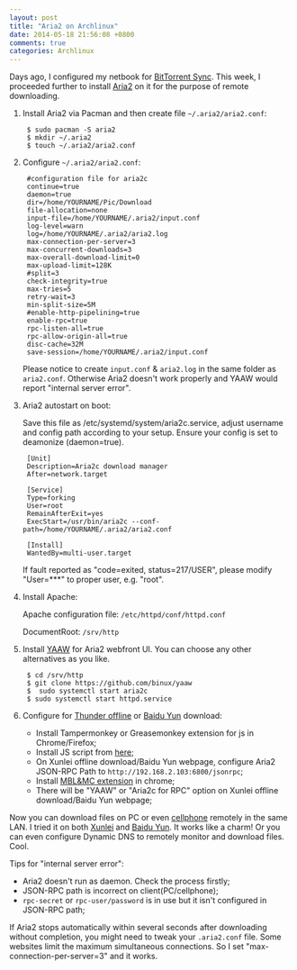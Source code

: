 ```yaml
---
layout: post
title: "Aria2 on Archlinux"
date: 2014-05-18 21:56:08 +0800
comments: true
categories: Archlinux
---
```


Days ago, I configured my netbook for [BitTorrent Sync](http://blog.pzheng.me/2014/02/24/build-home-backup-system/). This week, I proceeded further to install [Aria2](http://aria2.sourceforge.net/) on it for the purpose of remote downloading. 

<!--more-->

1. Install Aria2 via Pacman and then create file `~/.aria2/aria2.conf`:

	    $ sudo pacman -S aria2
		$ mkdir ~/.aria2
		$ touch ~/.aria2/aria2.conf

2. Configure `~/.aria2/aria2.conf`:

        #configuration file for aria2c
        continue=true
        daemon=true
        dir=/home/YOURNAME/Pic/Download
        file-allocation=none
        input-file=/home/YOURNAME/.aria2/input.conf
        log-level=warn
        log=/home/YOURNAME/.aria2/aria2.log
        max-connection-per-server=3
        max-concurrent-downloads=3
        max-overall-download-limit=0
        max-upload-limit=128K
        #split=3
        check-integrity=true
        max-tries=5
        retry-wait=3
        min-split-size=5M
        #enable-http-pipelining=true
        enable-rpc=true
        rpc-listen-all=true
        rpc-allow-origin-all=true
        disc-cache=32M
        save-session=/home/YOURNAME/.aria2/input.conf
    
	Please notice to create `input.conf` & `aria2.log` in the same folder as `aria2.conf`. Otherwise Aria2 doesn't work properly and YAAW would report "internal server error".

3. Aria2 autostart on boot:

    Save this file as /etc/systemd/system/aria2c.service, adjust username and config path according to your setup. Ensure your config is set to deamonize (daemon=true).

        [Unit]
        Description=Aria2c download manager
        After=network.target
        
        [Service]
        Type=forking
        User=root
        RemainAfterExit=yes
        ExecStart=/usr/bin/aria2c --conf-path=/home/YOURNAME/.aria2/aria2.conf
        
        [Install]
        WantedBy=multi-user.target

    If fault reported as "code=exited, status=217/USER", please modify "User=***" to proper user, e.g. "root". 

4. Install Apache:

    Apache configuration file: `/etc/httpd/conf/httpd.conf`

	DocumentRoot: `/srv/http`

5. Install [YAAW](https://github.com/binux/yaaw) for Aria2 webfront UI. You can choose any other alternatives as you like.

	    $ cd /srv/http
	    $ git clone https://github.com/binux/yaaw
	    $  sudo systemctl start aria2c
	    $ sudo systemctl start httpd.service

6. Configure for [Thunder offline](lixian.xunlei.com) or [Baidu Yun](yun.baidu.com) download:

    - Install Tampermonkey or Greasemonkey extension for js in Chrome/Firefox;
    - Install JS script from [here](https://github.com/binux/ThunderLixianExporter);
    - On Xunlei offline download/Baidu Yun webpage, configure Aria2 JSON-RPC Path to `http://192.168.2.103:6800/jsonrpc`;
    - Install [MBL&MC extension](https://chrome.google.com/webstore/detail/mblmc%E8%BF%85%E9%9B%B7%E7%A6%BB%E7%BA%BFqq%E6%97%8B%E9%A3%8E%E7%99%BE%E5%BA%A6%E7%BD%91%E7%9B%98360%E4%BA%91%E7%9B%98%E7%AD%89ar/iamaphkapjbdhhpdapkalhanifedeged) in chrome;
	- There will be "YAAW" or "Aria2c for RPC" option on Xunlei offline download/Baidu Yun webpage;

Now you can download files on PC or even [cellphone](https://play.google.com/store/apps/details?id=com.paranoia.remotearia2) remotely in the same LAN. I tried it on both [Xunlei](www.xunlei.com) and [Baidu Yun](yun.baidu.com). It works like a charm! Or you can even configure Dynamic DNS to remotely monitor and download files. Cool.

Tips for "internal server error":

* Aria2 doesn't run as daemon. Check the process firstly;
* JSON-RPC path is incorrect on client(PC/cellphone);
* `rpc-secret` or `rpc-user/password` is in use but it isn't configured in JSON-RPC path;

If Aria2 stops automatically within several seconds after downloading without completion, you might need to tweak your `.aria2.conf` file. Some websites limit the maximum simultaneous connections. So I set "max-connection-per-server=3" and it works.
